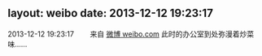 layout: weibo
date: 2013-12-12 19:23:17
---
2013-12-12 19:23:17  &nbsp;&nbsp;&nbsp;&nbsp;&nbsp;&nbsp; 来自 <a href="http://weibo.com/" rel="nofollow">微博 weibo.com</a>
此时的办公室到处弥漫着炒菜味…… ​​​
